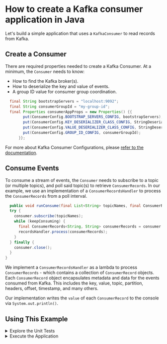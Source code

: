<!-- title: How to create a Kafka consumer application in Java -->
<!-- description: In this tutorial, learn how to create a Kafka consumer application in Java, with step-by-step instructions and supporting code. -->

# How to create a Kafka consumer application in Java

Let's build a simple application that uses a `KafkaConsumer` to read records from Kafka.

## Create a Consumer

There are required properties needed to create a Kafka Consumer. At a minimum, the `Consumer` needs to know:
* How to find the Kafka broker(s).
* How to deserialize the key and value of events.
* A group ID value for consumer group coordination.

```java annotate
  final String bootstrapServers = "localhost:9092";
  final String consumerGroupId = "my-group-id";
  final Properties consumerAppProps = new Properties() {{
        put(ConsumerConfig.BOOTSTRAP_SERVERS_CONFIG, bootstrapServers);
        put(ConsumerConfig.KEY_DESERIALIZER_CLASS_CONFIG, StringDeserializer.class);
        put(ConsumerConfig.VALUE_DESERIALIZER_CLASS_CONFIG, StringDeserializer.class);
        put(ConsumerConfig.GROUP_ID_CONFIG, consumerGroupId);
      }};
```

For more about Kafka Consumer Configurations, please [refer to the documentation](https://docs.confluent.io/platform/current/clients/consumer.html#ak-consumer-configuration).

## Consume Events

To consume a stream of events, the `Consumer` needs to subscribe to a topic (or multiple topics), and poll said topic(s)
to retrieve `ConsumerRecords`. In our example, we use an implementation of a `ConsumerRecordsHandler` to process the
`ConsumerRecords` from a poll interval.

```java annotate
  public void runConsume(final List<String> topicNames, final ConsumerRecordsHandler<String, String> recordsHandler) {
  try {
    consumer.subscribe(topicNames);
    while (keepConsuming) {
      final ConsumerRecords<String, String> consumerRecords = consumer.poll(Duration.ofSeconds(1));
      recordsHandler.process(consumerRecords);
    }
  } finally {
    consumer.close();
  }
}
```

We implement a `ConsumerRecordsHandler` as a lambda to process `ConsumerRecords` - which contains a collection of
`ConsumerRecord` objects. Each `ConsumerRecord` object encapsulates metadata and data for the events consumed from Kafka.
This includes the key, value, topic, partition, headers, offset, timestamp, and many others.

Our implementation writes the `value` of each `ConsumerRecord` to the console via `System.out.println()`.

## Using This Example

<details>
<summary>Explore the Unit Tests</summary>

There are JUnit test cases in this repo to exercise the `Consumer` functionality.

Clone the `confluentinc/tutorials` GitHub repository (if you haven't already) and navigate to the `tutorials` directory:

```shell
git clone git@github.com:confluentinc/tutorials.git
cd tutorials
```

To run the unit tests, use the provided Gradle Wrapper:

```shell
./gradlew clean :kafka-consumer-application:kafka:test --info  
```

The results of the tests can be found in the `build/reports/index.html` report:

![Test Report](./images/test-report.png)

</details>

<details>
<summary>Execute the Application</summary>

This sample application will consume records from a Kafka topic and writes each event to the console. You can run the 
example application in this tutorial using `confluent local`.

### Prerequisites
* [Confluent CLI](https://docs.confluent.io/confluent-cli/current/install.html)
* Docker running via [Docker Desktop](https://docs.docker.com/desktop/) or [Docker Engine](https://docs.docker.com/engine/install/)

### Start Kafka

* Execute `confluent local kafka start`  from a terminal window, and copy the `host:port` output.
```shell
The local commands are intended for a single-node development environment only, NOT for production usage. See more: https://docs.confluent.io/current/cli/index.html


Pulling from confluentinc/confluent-local
Digest: sha256:30763749f746295175d6c20b21495fd369b57ca3685175075763865fb6292f6f
Status: Image is up to date for confluentinc/confluent-local:latest
+-----------------+-------+
| Kafka REST Port | 8082  |
| Plaintext Ports | 50277 |
+-----------------+-------+
Started Confluent Local containers "9cec8b1127".
To continue your Confluent Local experience, run `confluent local kafka topic create <topic>` and `confluent local kafka topic produce <topic>`.
```

### Build Application

* Use the Gradle Wrapper provided to build the application.
```shell
./gradlew :kafka-consumer-application:kafka:shadowJar
```

### Execute

* Our application expects 2 input parameters:
    * The Kafka broker `host:port` - per the `confluent local` step.
    * Consumer Group ID

```shell
java -jar kafka-consumer-application/kafka/build/libs/kafka-consumer-application-standalone-0.0.1.jar localhost:50277 consumer1
```

### Publish Events to Kafka

* Use `confluent local kafka` to publish events to the `input-topic` Kafka topic to be consumed by the application.
```shell
confluent local kafka topic produce input-topic
```

* Input the string values you want written to Kafka.
```shell
the quick brown fox
jumped over
the lazy dog
Go to Kafka Summit
All streams lead
to Kafka
```

### Check the Output

* Have a look at the console output. We should see the same strings from the input above.
```shell
the quick brown fox
jumped over
the lazy dog
Go to Kafka Summit
All streams lead
to Kafka
```

### Cleanup

* Stop local Kafka broker using `confluent local kafka stop`.

</details>